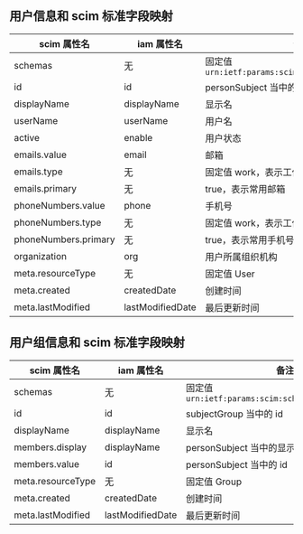 

## 用户信息和 scim 标准字段映射

| scim 属性名          | iam 属性名       | 备注                                                |
| -------------------- | ---------------- | --------------------------------------------------- |
| schemas              | 无               | 固定值 `urn:ietf:params:scim:schemas:core:2.0:User` |
| id                   | id               | personSubject 当中的 id                             |
| displayName          | displayName      | 显示名                                              |
| userName             | userName         | 用户名                                              |
| active               | enable           | 用户状态                                            |
| emails.value         | email            | 邮箱                                                |
| emails.type          | 无               | 固定值 work，表示工作邮箱                           |
| emails.primary       | 无               | true，表示常用邮箱                                  |
| phoneNumbers.value   | phone            | 手机号                                              |
| phoneNumbers.type    | 无               | 固定值 work，表示工作手机号                         |
| phoneNumbers.primary | 无               | true，表示常用手机号                                |
| organization         | org              | 用户所属组织机构                                    |
| meta.resourceType    | 无               | 固定值 User                                         |
| meta.created         | createdDate      | 创建时间                                            |
| meta.lastModified    | lastModifiedDate | 最后更新时间                                        |


## 用户组信息和 scim 标准字段映射
| scim 属性名       | iam 属性名       | 备注                                                 |
| ----------------- | ---------------- | ---------------------------------------------------- |
| schemas           | 无               | 固定值 `urn:ietf:params:scim:schemas:core:2.0:Group` |
| id                | id               | subjectGroup 当中的 id                               |
| displayName       | displayName      | 显示名                                               |
| members.display   | displayName      | personSubject 当中的显示名                           |
| members.value     | id               | personSubject 当中的 id                              |
| meta.resourceType | 无               | 固定值 Group                                         |
| meta.created      | createdDate      | 创建时间                                             |
| meta.lastModified | lastModifiedDate | 最后更新时间                                         |

